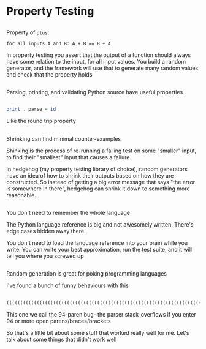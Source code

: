 # Property Testing

##

Property of `plus`:

`for all inputs A and B: A + B == B + A`

<div class="notes">
In property testing you assert that the output of a function should always have some
relation to the input, for all input values. You build a random generator, and the framework
will use that to generate many random values and check that the property holds
</div>

##

Parsing, printing, and validating Python source have useful properties

##

```haskell
print . parse = id
```

<div class="notes">
Like the round trip property
</div>

##

Shrinking can find minimal counter-examples

<div class="notes">
Shinking is the process of re-running a failing test on some "smaller" input, to find their
"smallest" input that causes a failure.

In hedgehog (my property testing library of choice), random generators have an idea of how to
shrink their outputs based on how they are constructed. So instead of getting a big error
message that says "the error is somewhere in there", hedgehog can shrink it down to something
more reasonable.
</div>

##

You don't need to remember the whole language

<div class="notes">
The Python language reference is big and not awesomely written. There's edge cases hidden
away there.

You don't need to load the language reference into your brain while you write. You can write
your best approximation, run the test suite, and it will tell you where you screwed up
</div>

##

Random generation is great for poking programming languages

<div class="notes">
I've found a bunch of funny behaviours with this
</div>

##

```python
((((((((((((((((((((((((((((((((((((((((((((((((((((((((((((((((((((((((((((((((((((((((((((((
```

<div class="notes">
This one we call the 94-paren bug- the parser stack-overflows if you enter 94 or more open parens/braces/brackets

So that's a little bit about some stuff that worked really well for me. Let's talk about some
things that didn't work well
</div>

